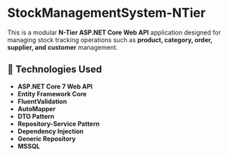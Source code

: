 # StockManagementSystem-NTier

This is a modular **N-Tier ASP.NET Core Web API** application designed for managing stock tracking operations such as **product, category, order, supplier, and customer** management.

## 🔧 Technologies Used

- **ASP.NET Core 7 Web API**
- **Entity Framework Core**
- **FluentValidation**
- **AutoMapper**
- **DTO Pattern**
- **Repository-Service Pattern**
- **Dependency Injection**
- **Generic Repository**
- **MSSQL**

